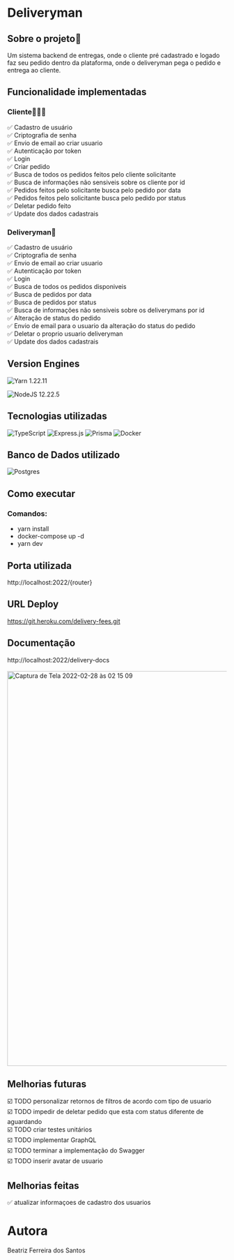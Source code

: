 # Deliveryman 

## Sobre o projeto🔖
Um sistema backend de entregas, onde o cliente pré cadastrado e logado faz seu pedido dentro da plataforma, onde o deliveryman pega o pedido e entrega ao cliente.

## Funcionalidade implementadas
### Cliente👩🏾‍🦱
✅ Cadastro de usuário <br>
✅ Criptografia de senha <br>
✅ Envio de email ao criar usuario <br>
✅ Autenticação por token <br>
✅ Login <br>
✅ Criar pedido <br>
✅ Busca de todos os pedidos feitos pelo cliente solicitante<br>
✅ Busca de informações não sensiveis sobre os cliente por id <br>
✅ Pedidos feitos pelo solicitante busca pelo pedido por data <br>
✅ Pedidos feitos pelo solicitante busca pelo pedido por status<br>
✅ Deletar pedido feito <br>
✅ Update dos dados cadastrais<br>

### Deliveryman🛵
✅ Cadastro de usuário <br>
✅ Criptografia de senha <br>
✅ Envio de email ao criar usuario <br>
✅ Autenticação por token <br>
✅ Login <br>
✅ Busca de todos os pedidos disponiveis <br>
✅ Busca de pedidos por data <br>
✅ Busca de pedidos por status<br>
✅ Busca de informações não sensiveis sobre os deliverymans por id <br>
✅ Alteração de status do pedido <br>
✅ Envio de email para o usuario da alteração do status do pedido<br>
✅ Deletar o proprio usuario deliveryman <br>
✅ Update dos dados cadastrais<br>


## Version Engines

![Yarn](https://img.shields.io/badge/yarn-%232C8EBB.svg?style=for-the-badge&logo=yarn&logoColor=white)  1.22.11

![NodeJS](https://img.shields.io/badge/node.js-6DA55F?style=for-the-badge&logo=node.js&logoColor=white)  12.22.5

## Tecnologias utilizadas
![TypeScript](https://img.shields.io/badge/typescript-%23007ACC.svg?style=for-the-badge&logo=typescript&logoColor=white)
![Express.js](https://img.shields.io/badge/express.js-%23404d59.svg?style=for-the-badge&logo=express&logoColor=%2361DAFB)
![Prisma](https://img.shields.io/badge/Prisma-3982CE?style=for-the-badge&logo=Prisma&logoColor=white)
![Docker](https://img.shields.io/badge/docker-%230db7ed.svg?style=for-the-badge&logo=docker&logoColor=white)
## Banco de Dados utilizado
![Postgres](https://img.shields.io/badge/postgres-%23316192.svg?style=for-the-badge&logo=postgresql&logoColor=red)

## Como executar
### Comandos: 
- yarn install
- docker-compose up -d 
- yarn dev

## Porta utilizada
http://localhost:2022/{router}

## URL Deploy
https://git.heroku.com/delivery-fees.git

## Documentação
http://localhost:2022/delivery-docs <br> <br>
<img width="905" alt="Captura de Tela 2022-02-28 às 02 15 09" src="https://user-images.githubusercontent.com/60610706/155927970-1b81ed54-0406-4eda-9a89-35e637436428.png">

## Melhorias futuras
☑️ TODO personalizar retornos de filtros de acordo com tipo de usuario <br>
☑️ TODO impedir de deletar pedido que esta com status diferente de aguardando <br>
☑️ TODO criar testes unitários <br>
☑️ TODO implementar GraphQL <br>
☑️ TODO terminar a implementação do Swagger<br>
☑️ TODO inserir avatar de usuario<br>

## Melhorias feitas
✅ atualizar informaçoes de cadastro dos usuarios <br>

# Autora
Beatriz Ferreira dos Santos  
